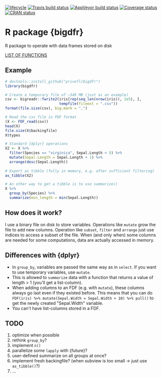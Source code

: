 [![lifecycle](https://img.shields.io/badge/lifecycle-experimental-orange.svg)](https://www.tidyverse.org/lifecycle/#experimental)
[![Travis build status](https://travis-ci.org/privefl/bigdfr.svg?branch=master)](https://travis-ci.org/privefl/bigdfr)
[![AppVeyor build status](https://ci.appveyor.com/api/projects/status/github/privefl/bigdfr?branch=master&svg=true)](https://ci.appveyor.com/project/privefl/bigdfr)
[![Coverage status](https://codecov.io/gh/privefl/bigdfr/branch/master/graph/badge.svg)](https://codecov.io/github/privefl/bigdfr?branch=master)
[![CRAN status](https://www.r-pkg.org/badges/version/bigdfr)](https://cran.r-project.org/package=bigdfr)

# R package {bigdfr}

R package to operate with data frames stored on disk

[LIST OF FUNCTIONS](https://privefl.github.io/bigdfr/reference/index.html)

## Example

```r
# devtools::install_github("privefl/bigdfr")
library(bigdfr)

# Create a temporary file of ~349 MB (just as an example)
csv <- bigreadr::fwrite2(iris[rep(seq_len(nrow(iris)), 1e5), ], 
                         tempfile(fileext = ".csv"))
format(file.size(csv), big.mark = ",")

# Read the csv file in FDF format
(X <- FDF_read(csv))
head(X)
file.size(X$backingfile)
X$types

# Standard {dplyr} operations
X2 <- X %>% 
  filter(Species == "virginica", Sepal.Length < 5) %>%
  mutate(Sepal.Length = Sepal.Length + 1) %>%
  arrange(desc(Sepal.Length))
  
# Export as tibble (fully in memory, e.g. after sufficient filtering)
as_tibble(X2)

# An other way to get a tibble is to use summarize()
X %>%
  group_by(Species) %>%
  summarize(min_length = min(Sepal.Length))
```

## How does it work?

I use a binary file on disk to store variables. Operations like `mutate` grow the file to add new columns. Operation like `subset`, `filter` and `arrange` just use indices to access a subset of the file. When (and only when) some columns are needed for some computations, data are actually accessed in memory.


## Differences with {dplyr}

- In `group_by`, variables are passed the same way as in `select`. If you want to use temporary variables, use `mutate`.
- This is allowed to `summarize` data with a function that returns a value of length > 1 (you'll get a list-column).
- When adding columns to an FDF (e.g. with `mutate`), these columns always go last even if they existed before. This means that you can do `FDF(iris) %>% mutate(Sepal.Width = Sepal.Width + 10) %>% pull()` to get the newly created "Sepal.Width" variable.
- You can't have list-columns stored in a FDF.


## TODO

1. optimize when possible
1. rethink `group_by`?
1. implement `n()`
1. parallelize some `lapply` with {future}?
1. user-defined summarize on all groups at once?
1. implement fresh backingfile? (when subview is too small -> just use `as_tibble()`?)
1. ...
